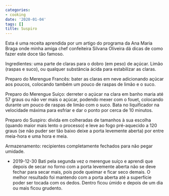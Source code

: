 ```yaml
---
categories:
- cooking
date: '2020-01-04'
tags: []
title: Suspiro
---
```


Esta é uma receita aprendida por um artigo do programa da Ana Maria Braga onde minha amiga chef confeiteira Silvana Oliveira dá dicas de como fazer este doce tão famoso.

Ingredientes: uma parte de claras para o dobro (em peso) de açúcar. Limão (raspas e suco), ou qualquer substância ácida para estabilizar as claras.

Preparo do Merengue Francês: bater as claras em neve adicionando açúcar aos poucos, colocando também um pouco de raspas de limão e o suco.

Preparo do Merengue Suíço: derreter o açúcar na clara em banho maria até 57 graus ou não ver mais o açúcar, podendo mexer com o fouet, colocando durante um pouco de raspas de limão com o suco. Bata no liquificador na velocidade máxima para esfriar e dar o ponto por cerca de 10 minutos.

Preparo do Suspiro: divida em colheradas de tamanhos à sua escolha (quando maior mais lento o processo) e leve ao fogo pré-aquecido a 120 graus (se não puder ser tão baixo deixe a porta levemente aberta) por entre meia-hora e uma hora e meia.

Armazenamento: recipientes completamente fechados para não pegar umidade.

 - 2019-12-30 Bati pela segunda vez o merengue suíço e aprendi que depois de secar no forno com a porta levemente aberta não se deve fechar para secar mais, pois pode queimar e ficar seco demais. O melhor resultado foi mantendo com a porta aberta até a superfície poder ser tocada com os dedos. Dentro ficou úmido e depois de um dia ou mais ficou grudento.

